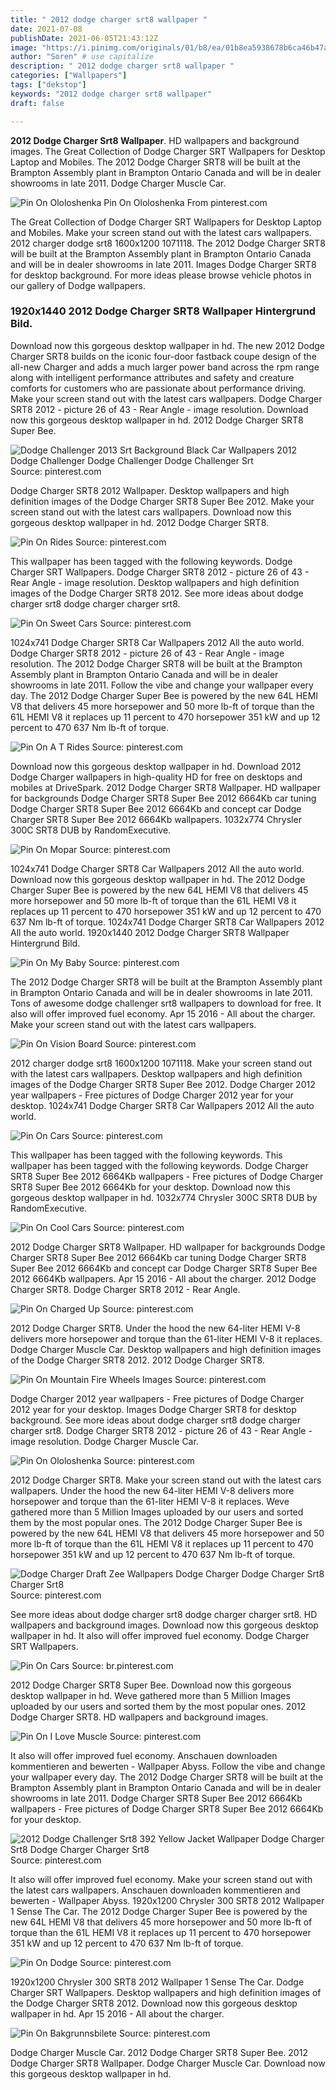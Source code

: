 ```yaml
---
title: " 2012 dodge charger srt8 wallpaper "
date: 2021-07-08
publishDate: 2021-06-05T21:43:12Z
image: "https://i.pinimg.com/originals/01/b8/ea/01b8ea5938678b6ca46b47ab42f15100.jpg"
author: "Soren" # use capitalize
description: " 2012 dodge charger srt8 wallpaper "
categories: ["Wallpapers"]
tags: ["dekstop"]
keywords: "2012 dodge charger srt8 wallpaper"
draft: false

---
```



**2012 Dodge Charger Srt8 Wallpaper**. HD wallpapers and background images. The Great Collection of Dodge Charger SRT Wallpapers for Desktop Laptop and Mobiles. The 2012 Dodge Charger SRT8 will be built at the Brampton Assembly plant in Brampton Ontario Canada and will be in dealer showrooms in late 2011. Dodge Charger Muscle Car.

![Pin On Ololoshenka](https://i.pinimg.com/originals/1b/4e/be/1b4ebe07b97cc9cd7a23ff7eb9ac55f4.jpg "Pin On Ololoshenka")
Pin On Ololoshenka From pinterest.com


The Great Collection of Dodge Charger SRT Wallpapers for Desktop Laptop and Mobiles. Make your screen stand out with the latest cars wallpapers. 2012 charger dodge srt8 1600x1200 1071118. The 2012 Dodge Charger SRT8 will be built at the Brampton Assembly plant in Brampton Ontario Canada and will be in dealer showrooms in late 2011. Images Dodge Charger SRT8 for desktop background. For more ideas please browse vehicle photos in our gallery of Dodge wallpapers.

### 1920x1440 2012 Dodge Charger SRT8 Wallpaper Hintergrund Bild.

Download now this gorgeous desktop wallpaper in hd. The new 2012 Dodge Charger SRT8 builds on the iconic four-door fastback coupe design of the all-new Charger and adds a much larger power band across the rpm range along with intelligent performance attributes and safety and creature comforts for customers who are passionate about performance driving. Make your screen stand out with the latest cars wallpapers. Dodge Charger SRT8 2012 - picture 26 of 43 - Rear Angle - image resolution. Download now this gorgeous desktop wallpaper in hd. 2012 Dodge Charger SRT8 Super Bee.


![Dodge Challenger 2013 Srt Background Black Car Wallpapers 2012 Dodge Challenger Dodge Challenger Dodge Challenger Srt](https://i.pinimg.com/originals/6f/d1/95/6fd195d46d2111bcb57e40a6d9fe0d0d.jpg "Dodge Challenger 2013 Srt Background Black Car Wallpapers 2012 Dodge Challenger Dodge Challenger Dodge Challenger Srt")
Source: pinterest.com

Dodge Charger SRT8 2012 Wallpaper. Desktop wallpapers and high definition images of the Dodge Charger SRT8 Super Bee 2012. Make your screen stand out with the latest cars wallpapers. Download now this gorgeous desktop wallpaper in hd. 2012 Dodge Charger SRT8.

![Pin On Rides](https://i.pinimg.com/originals/a3/1b/ca/a31bcacafcd251528975cf2c4eb39950.jpg "Pin On Rides")
Source: pinterest.com

This wallpaper has been tagged with the following keywords. Dodge Charger SRT Wallpapers. Dodge Charger SRT8 2012 - picture 26 of 43 - Rear Angle - image resolution. Desktop wallpapers and high definition images of the Dodge Charger SRT8 2012. See more ideas about dodge charger srt8 dodge charger charger srt8.

![Pin On Sweet Cars](https://i.pinimg.com/originals/eb/77/25/eb77257ca6d941fcd4ed0c9fa8b6ff0f.jpg "Pin On Sweet Cars")
Source: pinterest.com

1024x741 Dodge Charger SRT8 Car Wallpapers 2012 All the auto world. Dodge Charger SRT8 2012 - picture 26 of 43 - Rear Angle - image resolution. The 2012 Dodge Charger SRT8 will be built at the Brampton Assembly plant in Brampton Ontario Canada and will be in dealer showrooms in late 2011. Follow the vibe and change your wallpaper every day. The 2012 Dodge Charger Super Bee is powered by the new 64L HEMI V8 that delivers 45 more horsepower and 50 more lb-ft of torque than the 61L HEMI V8 it replaces up 11 percent to 470 horsepower 351 kW and up 12 percent to 470 637 Nm lb-ft of torque.

![Pin On A T Rides](https://i.pinimg.com/originals/59/40/7f/59407fa1667c29f07fc660a9b58c6f46.jpg "Pin On A T Rides")
Source: pinterest.com

Download now this gorgeous desktop wallpaper in hd. Download 2012 Dodge Charger wallpapers in high-quality HD for free on desktops and mobiles at DriveSpark. 2012 Dodge Charger SRT8 Wallpaper. HD wallpaper for backgrounds Dodge Charger SRT8 Super Bee 2012 6664Kb car tuning Dodge Charger SRT8 Super Bee 2012 6664Kb and concept car Dodge Charger SRT8 Super Bee 2012 6664Kb wallpapers. 1032x774 Chrysler 300C SRT8 DUB by RandomExecutive.

![Pin On Mopar](https://i.pinimg.com/originals/a5/ee/e9/a5eee9583042126ce93ca74316161920.jpg "Pin On Mopar")
Source: pinterest.com

1024x741 Dodge Charger SRT8 Car Wallpapers 2012 All the auto world. Download now this gorgeous desktop wallpaper in hd. The 2012 Dodge Charger Super Bee is powered by the new 64L HEMI V8 that delivers 45 more horsepower and 50 more lb-ft of torque than the 61L HEMI V8 it replaces up 11 percent to 470 horsepower 351 kW and up 12 percent to 470 637 Nm lb-ft of torque. 1024x741 Dodge Charger SRT8 Car Wallpapers 2012 All the auto world. 1920x1440 2012 Dodge Charger SRT8 Wallpaper Hintergrund Bild.

![Pin On My Baby](https://i.pinimg.com/originals/ab/4e/5f/ab4e5f5fddb8911a87573457dec90870.jpg "Pin On My Baby")
Source: pinterest.com

The 2012 Dodge Charger SRT8 will be built at the Brampton Assembly plant in Brampton Ontario Canada and will be in dealer showrooms in late 2011. Tons of awesome dodge challenger srt8 wallpapers to download for free. It also will offer improved fuel economy. Apr 15 2016 - All about the charger. Make your screen stand out with the latest cars wallpapers.

![Pin On Vision Board](https://i.pinimg.com/originals/e0/08/b0/e008b0425e22ea69f7a45deaa0949f9c.jpg "Pin On Vision Board")
Source: pinterest.com

2012 charger dodge srt8 1600x1200 1071118. Make your screen stand out with the latest cars wallpapers. Desktop wallpapers and high definition images of the Dodge Charger SRT8 Super Bee 2012. Dodge Charger 2012 year wallpapers - Free pictures of Dodge Charger 2012 year for your desktop. 1024x741 Dodge Charger SRT8 Car Wallpapers 2012 All the auto world.

![Pin On Cars](https://i.pinimg.com/originals/bb/1d/e7/bb1de772f634f0ca32b0665fd59f9784.jpg "Pin On Cars")
Source: pinterest.com

This wallpaper has been tagged with the following keywords. This wallpaper has been tagged with the following keywords. Dodge Charger SRT8 Super Bee 2012 6664Kb wallpapers - Free pictures of Dodge Charger SRT8 Super Bee 2012 6664Kb for your desktop. Download now this gorgeous desktop wallpaper in hd. 1032x774 Chrysler 300C SRT8 DUB by RandomExecutive.

![Pin On Cool Cars](https://i.pinimg.com/originals/fe/0a/68/fe0a68e0253d35379fc468243d924949.jpg "Pin On Cool Cars")
Source: pinterest.com

2012 Dodge Charger SRT8 Wallpaper. HD wallpaper for backgrounds Dodge Charger SRT8 Super Bee 2012 6664Kb car tuning Dodge Charger SRT8 Super Bee 2012 6664Kb and concept car Dodge Charger SRT8 Super Bee 2012 6664Kb wallpapers. Apr 15 2016 - All about the charger. 2012 Dodge Charger SRT8. Dodge Charger SRT8 2012 - Rear Angle.

![Pin On Charged Up](https://i.pinimg.com/originals/92/43/1c/92431cc708a97b726510d6ee8b6dfb1a.jpg "Pin On Charged Up")
Source: pinterest.com

2012 Dodge Charger SRT8. Under the hood the new 64-liter HEMI V-8 delivers more horsepower and torque than the 61-liter HEMI V-8 it replaces. Dodge Charger Muscle Car. Desktop wallpapers and high definition images of the Dodge Charger SRT8 2012. 2012 Dodge Charger SRT8.

![Pin On Mountain Fire Wheels Images](https://i.pinimg.com/originals/96/31/6a/96316a86b6d42e6e5af93f79199f6529.jpg "Pin On Mountain Fire Wheels Images")
Source: pinterest.com

Dodge Charger 2012 year wallpapers - Free pictures of Dodge Charger 2012 year for your desktop. Images Dodge Charger SRT8 for desktop background. See more ideas about dodge charger srt8 dodge charger charger srt8. Dodge Charger SRT8 2012 - picture 26 of 43 - Rear Angle - image resolution. Dodge Charger Muscle Car.

![Pin On Ololoshenka](https://i.pinimg.com/originals/1b/4e/be/1b4ebe07b97cc9cd7a23ff7eb9ac55f4.jpg "Pin On Ololoshenka")
Source: pinterest.com

2012 Dodge Charger SRT8. Make your screen stand out with the latest cars wallpapers. Under the hood the new 64-liter HEMI V-8 delivers more horsepower and torque than the 61-liter HEMI V-8 it replaces. Weve gathered more than 5 Million Images uploaded by our users and sorted them by the most popular ones. The 2012 Dodge Charger Super Bee is powered by the new 64L HEMI V8 that delivers 45 more horsepower and 50 more lb-ft of torque than the 61L HEMI V8 it replaces up 11 percent to 470 horsepower 351 kW and up 12 percent to 470 637 Nm lb-ft of torque.

![Dodge Charger Draft Zee Wallpapers Dodge Charger Dodge Charger Srt8 Charger Srt8](https://i.pinimg.com/originals/98/ed/c1/98edc1284e879a573915fc2b380731bc.jpg "Dodge Charger Draft Zee Wallpapers Dodge Charger Dodge Charger Srt8 Charger Srt8")
Source: pinterest.com

See more ideas about dodge charger srt8 dodge charger charger srt8. HD wallpapers and background images. Download now this gorgeous desktop wallpaper in hd. It also will offer improved fuel economy. Dodge Charger SRT Wallpapers.

![Pin On Cars](https://i.pinimg.com/originals/20/b8/bc/20b8bc70bef8129bb67b27a5fb0ca45a.jpg "Pin On Cars")
Source: br.pinterest.com

2012 Dodge Charger SRT8 Super Bee. Download now this gorgeous desktop wallpaper in hd. Weve gathered more than 5 Million Images uploaded by our users and sorted them by the most popular ones. 2012 Dodge Charger SRT8. HD wallpapers and background images.

![Pin On I Love Muscle](https://i.pinimg.com/originals/9a/ee/48/9aee48ad5b0464cf855a5b9104c3e594.jpg "Pin On I Love Muscle")
Source: pinterest.com

It also will offer improved fuel economy. Anschauen downloaden kommentieren and bewerten - Wallpaper Abyss. Follow the vibe and change your wallpaper every day. The 2012 Dodge Charger SRT8 will be built at the Brampton Assembly plant in Brampton Ontario Canada and will be in dealer showrooms in late 2011. Dodge Charger SRT8 Super Bee 2012 6664Kb wallpapers - Free pictures of Dodge Charger SRT8 Super Bee 2012 6664Kb for your desktop.

![2012 Dodge Challenger Srt8 392 Yellow Jacket Wallpaper Dodge Charger Srt8 Dodge Charger Charger Srt8](https://i.pinimg.com/originals/45/e8/03/45e8039f45c587598ddebd8c4068b20b.jpg "2012 Dodge Challenger Srt8 392 Yellow Jacket Wallpaper Dodge Charger Srt8 Dodge Charger Charger Srt8")
Source: pinterest.com

It also will offer improved fuel economy. Make your screen stand out with the latest cars wallpapers. Anschauen downloaden kommentieren and bewerten - Wallpaper Abyss. 1920x1200 Chrysler 300 SRT8 2012 Wallpaper 1 Sense The Car. The 2012 Dodge Charger Super Bee is powered by the new 64L HEMI V8 that delivers 45 more horsepower and 50 more lb-ft of torque than the 61L HEMI V8 it replaces up 11 percent to 470 horsepower 351 kW and up 12 percent to 470 637 Nm lb-ft of torque.

![Pin On Dodge](https://i.pinimg.com/originals/53/4b/56/534b56e4d3c4b9acd9ae99c9bdc9beef.jpg "Pin On Dodge")
Source: pinterest.com

1920x1200 Chrysler 300 SRT8 2012 Wallpaper 1 Sense The Car. Dodge Charger SRT Wallpapers. Desktop wallpapers and high definition images of the Dodge Charger SRT8 2012. Download now this gorgeous desktop wallpaper in hd. Apr 15 2016 - All about the charger.

![Pin On Bakgrunnsbilete](https://i.pinimg.com/originals/01/b8/ea/01b8ea5938678b6ca46b47ab42f15100.jpg "Pin On Bakgrunnsbilete")
Source: pinterest.com

Dodge Charger Muscle Car. 2012 Dodge Charger SRT8 Super Bee. 2012 Dodge Charger SRT8 Wallpaper. Dodge Charger Muscle Car. Download now this gorgeous desktop wallpaper in hd.

